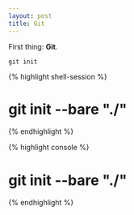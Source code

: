 ```yaml
---
layout: post
title: Git
---
```


First thing: **Git**.

```git init```

{% highlight shell-session %}
# git init --bare "./"
{% endhighlight %}

{% highlight console %}
# git init --bare "./"
{% endhighlight %}

